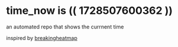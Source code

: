 # time_now is (( 1728507600362 ))

an automated repo that shows the currnent time

inspired by [breakingheatmap](https://github.com/breakingheatmap/breakingheatmap)
